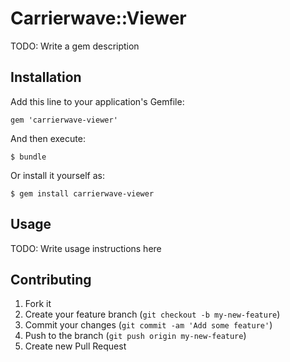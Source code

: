 # Carrierwave::Viewer

TODO: Write a gem description

## Installation

Add this line to your application's Gemfile:

    gem 'carrierwave-viewer'

And then execute:

    $ bundle

Or install it yourself as:

    $ gem install carrierwave-viewer

## Usage

TODO: Write usage instructions here

## Contributing

1. Fork it
2. Create your feature branch (`git checkout -b my-new-feature`)
3. Commit your changes (`git commit -am 'Add some feature'`)
4. Push to the branch (`git push origin my-new-feature`)
5. Create new Pull Request
